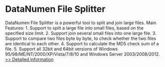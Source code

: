 # DataNumen File Splitter
DataNumen File Splitter is a powerful tool to split and join large files. Main Features: 1. Support to split a large file into small files, based on the specified size limit. 2. Support join several small files into one large file. 3. Support to compare two files byte by byte, to check whether the two files are identical to each other. 4. Support to calculate the MD5 check sum of a file. 5. Support all 32bit and 64bit versions of Windows 95/98/ME/NT/2000/XP/Vista/7/8/10 and Windows Server 2003/2008/2012.
[>> Detailed information](https://secure.shareit.com/shareit/product.html?productid=300995529&affiliateid=200057808)
